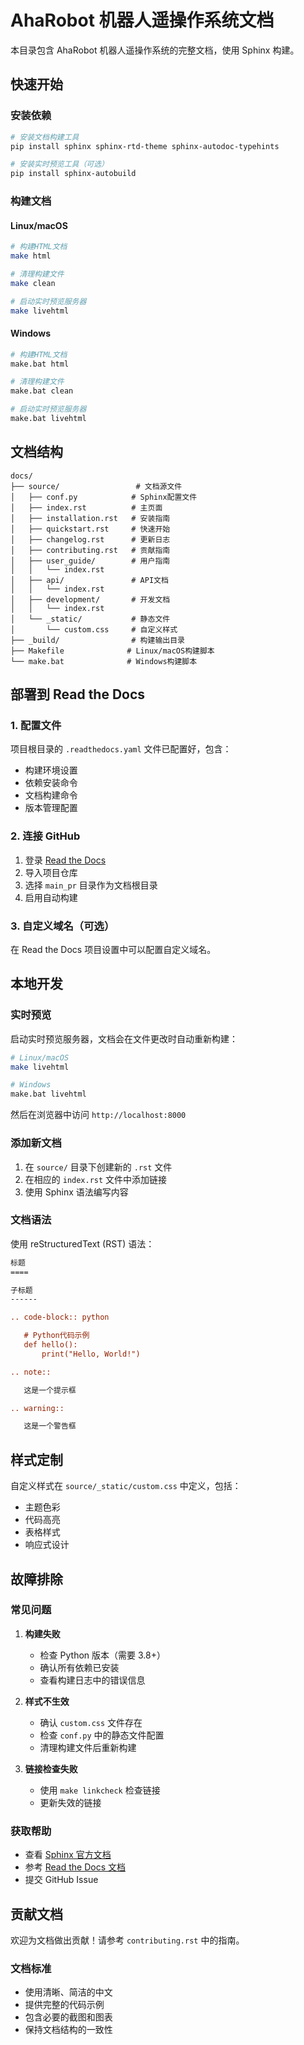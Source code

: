 # AhaRobot 机器人遥操作系统文档

本目录包含 AhaRobot 机器人遥操作系统的完整文档，使用 Sphinx 构建。

## 快速开始

### 安装依赖

```bash
# 安装文档构建工具
pip install sphinx sphinx-rtd-theme sphinx-autodoc-typehints

# 安装实时预览工具（可选）
pip install sphinx-autobuild
```

### 构建文档

#### Linux/macOS

```bash
# 构建HTML文档
make html

# 清理构建文件
make clean

# 启动实时预览服务器
make livehtml
```

#### Windows

```bash
# 构建HTML文档
make.bat html

# 清理构建文件
make.bat clean

# 启动实时预览服务器
make.bat livehtml
```

## 文档结构

```
docs/
├── source/                 # 文档源文件
│   ├── conf.py            # Sphinx配置文件
│   ├── index.rst          # 主页面
│   ├── installation.rst   # 安装指南
│   ├── quickstart.rst     # 快速开始
│   ├── changelog.rst      # 更新日志
│   ├── contributing.rst   # 贡献指南
│   ├── user_guide/        # 用户指南
│   │   └── index.rst
│   ├── api/               # API文档
│   │   └── index.rst
│   ├── development/       # 开发文档
│   │   └── index.rst
│   └── _static/           # 静态文件
│       └── custom.css     # 自定义样式
├── _build/                # 构建输出目录
├── Makefile              # Linux/macOS构建脚本
└── make.bat              # Windows构建脚本
```

## 部署到 Read the Docs

### 1. 配置文件

项目根目录的 `.readthedocs.yaml` 文件已配置好，包含：

- 构建环境设置
- 依赖安装命令
- 文档构建命令
- 版本管理配置

### 2. 连接 GitHub

1. 登录 [Read the Docs](https://readthedocs.org/)
2. 导入项目仓库
3. 选择 `main_pr` 目录作为文档根目录
4. 启用自动构建

### 3. 自定义域名（可选）

在 Read the Docs 项目设置中可以配置自定义域名。

## 本地开发

### 实时预览

启动实时预览服务器，文档会在文件更改时自动重新构建：

```bash
# Linux/macOS
make livehtml

# Windows
make.bat livehtml
```

然后在浏览器中访问 `http://localhost:8000`

### 添加新文档

1. 在 `source/` 目录下创建新的 `.rst` 文件
2. 在相应的 `index.rst` 文件中添加链接
3. 使用 Sphinx 语法编写内容

### 文档语法

使用 reStructuredText (RST) 语法：

```rst
标题
====

子标题
------

.. code-block:: python

   # Python代码示例
   def hello():
       print("Hello, World!")

.. note::

   这是一个提示框

.. warning::

   这是一个警告框
```

## 样式定制

自定义样式在 `source/_static/custom.css` 中定义，包括：

- 主题色彩
- 代码高亮
- 表格样式
- 响应式设计

## 故障排除

### 常见问题

1. **构建失败**
   - 检查 Python 版本（需要 3.8+）
   - 确认所有依赖已安装
   - 查看构建日志中的错误信息

2. **样式不生效**
   - 确认 `custom.css` 文件存在
   - 检查 `conf.py` 中的静态文件配置
   - 清理构建文件后重新构建

3. **链接检查失败**
   - 使用 `make linkcheck` 检查链接
   - 更新失效的链接

### 获取帮助

- 查看 [Sphinx 官方文档](https://www.sphinx-doc.org/)
- 参考 [Read the Docs 文档](https://docs.readthedocs.io/)
- 提交 GitHub Issue

## 贡献文档

欢迎为文档做出贡献！请参考 `contributing.rst` 中的指南。

### 文档标准

- 使用清晰、简洁的中文
- 提供完整的代码示例
- 包含必要的截图和图表
- 保持文档结构的一致性

